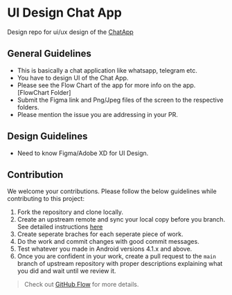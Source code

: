 # UI Design Chat App
Design repo for ui/ux design of the [ChatApp](https://github.com/GeekHaven/ChatApp)

## General Guidelines
- This is basically a chat application like whatsapp, telegram etc.
- You have to design UI of the Chat App.
- Please see the Flow Chart of the app for more info on the app. [FlowChart Folder]
- Submit the Figma link and Png/Jpeg files of the screen to the respective folders.
- Please mention the issue you are addressing in your PR.

## Design Guidelines
- Need to know Figma/Adobe XD for UI Design.

## Contribution

We welcome your contributions. Please follow the below guidelines while contributing to this project:

1. Fork the repository and clone locally.
2. Create an upstream remote and sync your local copy before you branch. See detailed instructions [here](https://help.github.com/articles/syncing-a-fork)
3. Create seperate braches for each seperate piece of work.
4. Do the work and commit changes with good commit messages.
5. Test whatever you made in Android versions 4.1.x and above.
6. Once you are confident in your work, create a pull request to the `main` branch of upstream repository with proper descriptions explaining what you did and wait until we review it.

> Check out [GitHub Flow](https://guides.github.com/introduction/flow/) for more details.
